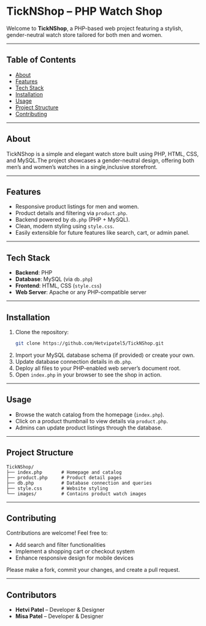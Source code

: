 # TickNShop – PHP Watch Shop

Welcome to **TickNShop**, a PHP-based web project featuring a stylish, gender-neutral watch store tailored for both men and women.

---

##  Table of Contents

- [About](#about)  
- [Features](#features)  
- [Tech Stack](#tech-stack)  
- [Installation](#installation)  
- [Usage](#usage)  
- [Project Structure](#project-structure)  
- [Contributing](#contributing)

---

## About

TickNShop is a simple and elegant watch store built using PHP, HTML, CSS, and MySQL.The project showcases a gender-neutral design, offering both men’s and women’s watches in a single,inclusive storefront.

---

## Features

- Responsive product listings for men and women.  
- Product details and filtering via `product.php`.  
- Backend powered by `db.php` (PHP + MySQL).  
- Clean, modern styling using `style.css`.  
- Easily extensible for future features like search, cart, or admin panel.

---

## Tech Stack

- **Backend**: PHP  
- **Database**: MySQL (via `db.php`)  
- **Frontend**: HTML, CSS (`style.css`)  
- **Web Server**: Apache or any PHP-compatible server

---

## Installation

1. Clone the repository:  
   ```bash
   git clone https://github.com/Hetvipatel5/TickNShop.git
   ```
2. Import your MySQL database schema (if provided) or create your own.  
3. Update database connection details in `db.php`.  
4. Deploy all files to your PHP-enabled web server’s document root.  
5. Open `index.php` in your browser to see the shop in action.

---

## Usage

- Browse the watch catalog from the homepage (`index.php`).  
- Click on a product thumbnail to view details via `product.php`.  
- Admins can update product listings through the database.

---

## Project Structure

```
TickNShop/
├── index.php       # Homepage and catalog
├── product.php     # Product detail pages
├── db.php          # Database connection and queries
├── style.css       # Website styling
└── images/         # Contains product watch images
```

---

## Contributing

Contributions are welcome! Feel free to:
- Add search and filter functionalities
- Implement a shopping cart or checkout system
- Enhance responsive design for mobile devices

Please make a fork, commit your changes, and create a pull request.

---

## Contributors

- **Hetvi Patel** – Developer & Designer  
- **Misa Patel** – Developer & Designer